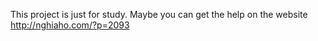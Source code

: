 This project is just for study. Maybe you can get the help on the website http://nghiaho.com/?p=2093

